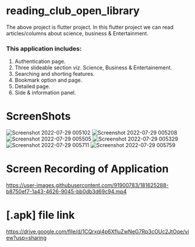 # reading_club_open_library

The above project is flutter project.
In this flutter project we can read articles/columns about science, business & Entertainment.

### **This application includes:**
1) Authentication page.
2) Three slideable section viz. Science, Business & Entertainement.
4) Searching and shorting features.
3) Bookmark option and page.
4) Detailed page.
5) Side & information panel.

# ScreenShots

![Screenshot 2022-07-29 005102](https://user-images.githubusercontent.com/91900783/181628163-cec66086-08a9-4d94-bc6e-27b3ec0e0e10.png)
![Screenshot 2022-07-29 005208](https://user-images.githubusercontent.com/91900783/181628129-83179e49-5532-4fe9-a46f-87dbabebd81f.png)
![Screenshot 2022-07-29 005505](https://user-images.githubusercontent.com/91900783/181628153-59bc211e-d995-4e65-a706-79726de20b80.png)
![Screenshot 2022-07-29 005329](https://user-images.githubusercontent.com/91900783/181628140-e8e60054-bbfe-4845-9b83-e198c3b245af.png)
![Screenshot 2022-07-29 005711](https://user-images.githubusercontent.com/91900783/181628155-645c1cc0-1cda-4dd4-b671-8bbc0fbe7266.png)
![Screenshot 2022-07-29 005759](https://user-images.githubusercontent.com/91900783/181628158-2dfad527-69dc-404e-bbd4-60624b50da03.png)


# Screen Recording of Application
https://user-images.githubusercontent.com/91900783/181625288-b8750ef7-1a43-4626-9045-bb0db3d69c94.mp4

# [.apk] file link

https://drive.google.com/file/d/1CQrxqi4p6XfluZwNeG7Rp3cOUc2JtOqe/view?usp=sharing
